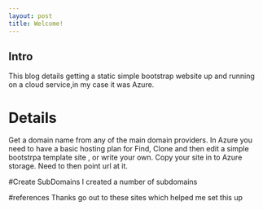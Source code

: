```yaml
---
layout: post
title: Welcome!
---
```

## Intro
This blog
 details getting a static simple bootstrap website up and running
on a cloud service,in my case it was Azure.

# Details
Get a domain name from any of the main domain providers.
In Azure you need to have a basic hosting plan for 
Find, Clone and then edit a simple bootstrpa template site , or write your own.
Copy your site in to Azure storage.
Need to then point url at it. 

#Create SubDomains
I created a number of subdomains

#references
Thanks go out to these sites which helped me set this up



